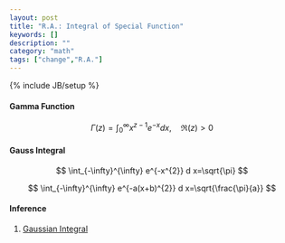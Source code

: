 ```yaml
---
layout: post
title: "R.A.: Integral of Special Function"
keywords: []
description: ""
category: "math"
tags: ["change","R.A."]
---
```

{% include JB/setup %}

#### Gamma Function
$$
\Gamma(z)=\int_{0}^{\infty} x^{z-1} e^{-x} d x, \quad \mathfrak{R}(z)>0
$$


#### Gauss Integral 
$$
\int_{-\infty}^{\infty} e^{-x^{2}} d x=\sqrt{\pi}
$$

$$
\int_{-\infty}^{\infty} e^{-a(x+b)^{2}} d x=\sqrt{\frac{\pi}{a}}
$$


#### Inference
1. [Gaussian Integral](https://en.wikipedia.org/wiki/Gaussian_integral)
